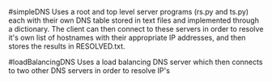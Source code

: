 #simpleDNS
Uses a root and top level server programs (rs.py and ts.py) each with their own DNS table stored in text files and implemented through a dictionary. The client can then connect to these servers in order to resolve it's own list of hostnames with their appropriate IP addresses, and then stores the results in RESOLVED.txt.

#loadBalancingDNS
Uses a load balancing DNS server which then connects to two other DNS servers in order to resolve IP's
